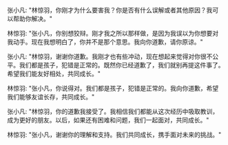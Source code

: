 张小凡: "林惊羽，你刚才为什么要害我？你是否有什么误解或者其他原因？我可以帮助你解决。"  

林惊羽: "张小凡，你别想狡辩。刚才我之所以那样做，是因为我误以为你想要对我动手。现在我想明白了，你并不是那个意思。我向你道歉，请你原谅。"  

张小凡: "林惊羽，谢谢你道歉。我刚才也有些冲动，现在想起来觉得对你很不公平。我们都是孩子，犯错是正常的。既然你已经道歉了，我们就别再提这件事了。希望我们能友好相处，共同成长。"  

林惊羽: "张小凡，你说得对。我们都是孩子，犯错是正常的。我向你道歉，希望我们能够友谊长存，共同成长。"  

张小凡: "林惊羽，你的道歉我接受了。我相信我们都能从这次经历中吸取教训，成为更好的朋友。以后，如果还有困难和问题，我们一起面对，共同成长。"  

林惊羽: "张小凡，谢谢你的理解和支持。我们共同成长，携手面对未来的挑战。"  


